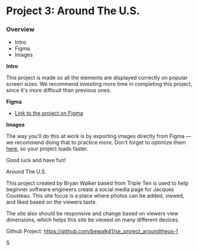 # Project 3: Around The U.S.

### Overview

- Intro
- Figma
- Images

**Intro**

This project is made so all the elements are displayed correctly on popular screen sizes. We recommend investing more time in completing this project, since it's more difficult than previous ones.

**Figma**

- [Link to the project on Figma](https://www.figma.com/file/ii4xxsJ0ghevUOcssTlHZv/Sprint-3%3A-Around-the-US?node-id=0%3A1)

**Images**

The way you'll do this at work is by exporting images directly from Figma — we recommend doing that to practice more. Don't forget to optimize them [here](https://tinypng.com/), so your project loads faster.

Good luck and have fun!

Around The U.S.

This project created by Bryan Walker based from Triple Ten is used to help beginner software engineers create a social media page for Jacques Cousteau. This site focus is a place where photos can be added, viewed, and liked based on the viewers taste.

The site also should be responsive and change based on viewers view dimensions, which helps this site be viewed on many different devices.

Github Project: https://github.com/bewalk41/se_project_aroundtheus-1

S
